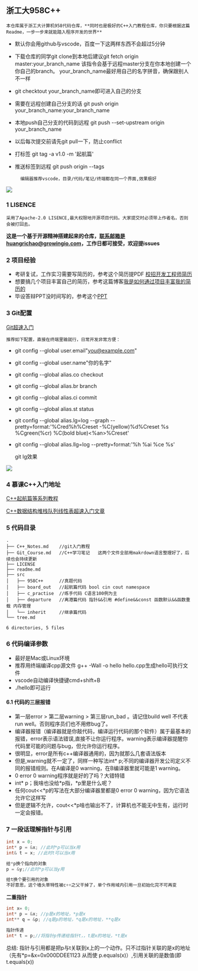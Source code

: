 ## 浙工大958C++
    
    本仓库属于浙工大计算机958代码仓库，**同时也是极好的C++入门教程仓库，你只要根据这篇Readme，一步一步来就能踏入程序开发的世界**
    


- 默认你会用github与vscode，百度一下这两样东西不会超过5分钟
- 下载仓库的同学git clone到本地后建议git fetch origin master:your_branch_name 该指令会基于远程master分支在你本地创建一个你自己的branch。 your_branch_name最好用自己的名字拼音，确保跟别人不一样
- git checktout your_branch_name即可进入自己的分支
- 需要在远程创建自己分支的话 git push origin your_branch_name:your_branch_name
- 本地push自己分支的代码到远程 git push --set-upstream origin your_branch_name
- 以后每次提交前请先git pull一下，防止conflict
- 打标签 git tag -a v1.0 -m '起航篇'
- 推送标签到远程 git push origin --tags


        编辑器推荐vscode，目录/代码/笔记/终端都在同一个界面,效果极好

![](http://ww3.sinaimg.cn/large/006tNc79ly1g4bgoe78okj31c00u048o.jpg)


### 1 LISENCE
    采用了Apache-2.0 LISENCE,最大权限地开源项目代码。大家提交时必须带上作者名，否则会被打回去。
**这是一个基于开源精神搭建起来的仓库，联系邮箱是huangrichao@growingio.com，工作日都可接受，欢迎提issues**

### 2 项目经验
- 考研复试，工作实习需要写简历的，参考这个简历提PDF [校招开发工程师简历](https://download.csdn.net/download/weixin_41474319/11251698)
- 想要搞几个项目丰富自己的简历，参考这篇博客[我是如何通过项目丰富我的简历的](https://blog.csdn.net/weixin_41474319/article/details/80885656)
- 毕设答辩PPT没时间写的，参考这个[PPT](https://download.csdn.net/download/weixin_41474319/11251688)
  

### 3 Git配置
[Git超速入门](https://blog.csdn.net/weixin_41474319/article/details/82850521)

    推荐如下配置，直接在终端里输就行，日常开发非常方便：
- git config --global user.email"you@example.com"
- git config --global user.name"你的名字"
- git config --global alias.co checkout
- git config --global alias.br branch
- git config --global alias.ci commit
- git config --global alias.st status
- git config --global alias.lg=log --graph --pretty=format:'%Cred%h%Creset -%C(yellow)%d%Creset %s %Cgreen(%cr) %C(bold blue)<%an>%Creset'
- git config --global alias.llg=log --pretty=format:'%h %ai %ce %s'

    git lg效果

![](http://ww4.sinaimg.cn/large/006tNc79gy1g4banjynctj31540bcwg7.jpg)


### 4 慕课C++入门地址
[C++起航篇等系列教程](https://www.imooc.com/course/list?c=cplusplus)

[C++数据结构堆栈队列线性表超速入门文章](https://blog.csdn.net/weixin_41474319/article/details/82962542)

### 5 代码目录
```
.
├── C++_Notes.md    //git入门教程
├── Git_Course.md   //C++学习笔记   这两个文件全部用makrdown语言整理好了，后续也会持续更新
├── LICENSE
├── readme.md
├── src
│   ├── 958C++      //真题代码
│   ├── board_out   //起航篇代码 bool cin cout namespace
│   ├── c_practise  //练手代码 C语言100例为主
│   ├── departure   //离港篇代码 指针&&引用 #define&&const 函数默认&&函数重载 内存管理
│   └── inherit     //继承篇代码
└── tree.md

6 directories, 5 files
```



### 6 代码编译参数
- 最好是Mac或Linux环境
- 推荐用终端编译cpp源文件 g++ -Wall -o hello hello.cpp生成hello可执行文件
- vscode自动编译快捷键cmd+shift+B
- ./hello即可运行

#### 6.1 代码的三层报错
- 第一层error > 第二层warning > 第三层run_bad 。请记住build well 不代表run well。否则程序员们也不用修bug了。
- 编译器报错（编译器就是你敲代码，编译运行代码的那个软件）属于最基本的报错，error表示语法错误,直接不让你运行程序。warning表示编译器提醒你代码里可能的问题与bug，但允许你运行程序。
- 很明显，error是所有c++编译器通用的，因为就那么几套语法版本
- 但是,warning就不一定了，同样一种写法int* p;不同的编译器开发公司定义不同的报错规则。在A编译是0 warning，在B编译器里就可能是1 warning。
- 0 error 0 warning程序就是好的了吗？大错特错
- int* p；我啥也没给*p指，*p里是什么呢？
- 任何cout<<*p的写法在大部分编译器里都是0 error 0 warning，因为它语法允许它这样写
- 但是逻辑不允许，cout<<*p啥也输出不了，计算机也不能无中生有，运行时一定会报错。

### 7 一段话理解指针与引用
```c++
int x = 0;
int* p = &x; //此时*p可以当x用
int& t = x; //此时t可以当x用

给*p换个指向的对象
p = &y;//此时*p可以当y用

给t换个要引用的对象
不好意思，这个墙头草特性被c++之父干掉了，单个作用域内引用一旦初始化完不可再变
```

**二重指针**
```C++
int x= 0;
int* p = &x; //p是x的地址，*p是x
int** q = &p; //q是p的地址，*q是x的地址，**q是x

指针传递
int* t = p;//将指针p传递给指针t，，t是x的地址，*t是x
```
总结:
指针与引用都是把p与t关联到x上的一个动作。只不过指针关联的是x的地址（先有*p=&x=0x000DDEE1123 从而使 p.equals(x)）,引用关联的是数值(即 t.equals(x))


